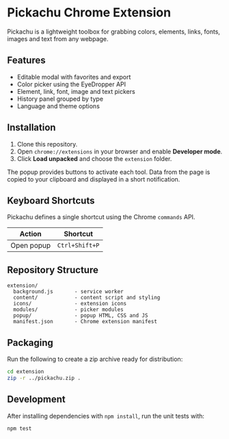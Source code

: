 # Pickachu Chrome Extension

Pickachu is a lightweight toolbox for grabbing colors, elements, links, fonts, images
and text from any webpage.

## Features
- Editable modal with favorites and export
- Color picker using the EyeDropper API
- Element, link, font, image and text pickers
- History panel grouped by type
- Language and theme options

## Installation
1. Clone this repository.
2. Open `chrome://extensions` in your browser and enable **Developer mode**.
3. Click **Load unpacked** and choose the `extension` folder.

The popup provides buttons to activate each tool. Data from the page is copied to your
clipboard and displayed in a short notification.

## Keyboard Shortcuts
Pickachu defines a single shortcut using the Chrome `commands` API.

| Action | Shortcut |
| ------ | -------- |
| Open popup | `Ctrl+Shift+P` |

## Repository Structure
```
extension/
  background.js       - service worker
  content/            - content script and styling
  icons/              - extension icons
  modules/            - picker modules
  popup/              - popup HTML, CSS and JS
  manifest.json       - Chrome extension manifest
```

## Packaging
Run the following to create a zip archive ready for distribution:
```bash
cd extension
zip -r ../pickachu.zip .
```

## Development
After installing dependencies with `npm install`, run the unit tests with:
```bash
npm test
```

